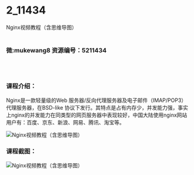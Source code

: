 # 2_11434
Nginx视频教程（含思维导图）
<br/></br>
<h3>微:mukewang8 资源编号：5211434</h3>
<br/></br>
<h3>课程介绍：</h3>
<p><a title="查看与 Nginx 相关的文章" target="_blank">Nginx</a>是一款轻量级的Web 服务器/反向代理服务器及电子邮件（IMAP/POP3）代理服务器，在BSD-like 协议下发行。其特点是占有内存少，并发能力强，事实上nginx的并发能力在同类型的网页服务器中表现较好，中国大陆使用nginx网站用户有：百度、京东、新浪、网易、腾讯、淘宝等。</p>
<p><img src="https://www.ko996.com/wp-content/uploads/img/2020/03/1-147.png" alt="Nginx视频教程（含思维导图）"></p>
<div class="info-desc">
<h3>课程截图：</h3>
<p><img src="https://www.ko996.com/wp-content/uploads/img/2020/03/2-139.png" alt="Nginx视频教程（含思维导图）"></p>


			
</div>
